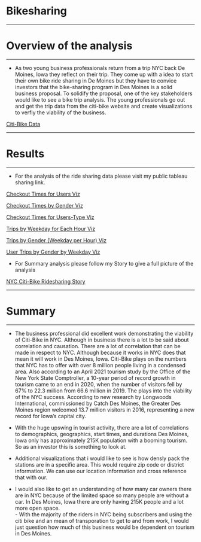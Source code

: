 # **Bikesharing**

---------------------------------

# **Overview of the analysis**

---------------------------------

-  As two young business professionals return from a trip NYC back De Moines, Iowa they reflect on their trip.  They come up with a idea to start their own bike ride sharing in De Moines but they have to convice investors that the bike-sharing program in Des Moines is a solid business proposal.  To solidify the proposal, one of the key stakeholders would like to see a bike trip analysis.  The young professionals go out and get the trip data from the citi-bike website and create visualizations to verfiy the viability of the business.

[Citi-Bike Data](https://s3.amazonaws.com/tripdata/index.html)

---------------------------------

# **Results**

---------------------------------

- For the analysis of the ride sharing data please visit my public tableau sharing link.

[Checkout Times for Users Viz](https://public.tableau.com/views/NYCCiti-BikeRideSharing/CheckoutTimesforAllUsers?:language=en-US&publish=yes&:display_count=n&:origin=viz_share_link)

[Checkout Times by Gender Viz](https://public.tableau.com/views/NYCCiti-BikeRideSharing/CheckoutTimesforUsersbyGender?:language=en-US&publish=yes&:display_count=n&:origin=viz_share_link)

[Checkout Times for Users-Type Viz](https://public.tableau.com/views/NYCCiti-BikeRideSharing/CheckoutTimesforUsertype?:language=en-US&publish=yes&:display_count=n&:origin=viz_share_link)

[Trips by Weekday for Each Hour Viz](https://public.tableau.com/views/NYCCiti-BikeRideSharing/TripsbyWeekdayperHour?:language=en-US&publish=yes&:display_count=n&:origin=viz_share_link)

[Trips by Gender (Weekday per Hour) Viz](https://public.tableau.com/views/NYCCiti-BikeRideSharing/GenderTripsbyWeekdayperHour?:language=en-US&publish=yes&:display_count=n&:origin=viz_share_link)

[User Trips by Gender by Weekday Viz](https://public.tableau.com/views/NYCCiti-BikeRideSharing/Usertype-genderTripbyWeekday?:language=en-US&publish=yes&:display_count=n&:origin=viz_share_link)


- For Summary analysis please follow my Story to give a full picture of the analysis 

[NYC Citi-Bike Ridesharing Story](https://public.tableau.com/app/profile/soren.sprissler/viz/NYCCiti-BikeRideSharing/Story1?publish=yes)

---------------------------------

# **Summary**

---------------------------------

- The business professional did excellent work demonstrating the viability of Citi-Bike in NYC.  Although in business there is a lot to be said about correlation and causation.  There are a lot of correlation that can be made in respect to NYC.  Although because it works in NYC does that mean it will work in Des Moines, Iowa.  Citi-Bike plays on the numbers that NYC has to offer with over 8 million people living in a condensed area.  Also according to an April 2021 tourism study by the Office of the New York State Comptroller, a 10-year period of record growth in tourism came to an end in 2020, when the number of visitors fell by 67% to 22.3 million from 66.6 million in 2019.  The plays into the viability of the NYC success.  According to new research by Longwoods International, commissioned by Catch Des Moines, the Greater Des Moines region welcomed 13.7 million visitors in 2016, representing a new record for Iowa’s capital city.  
-   With the huge upswing in tourist activity, there are a lot of correlations to demographics, geographics, start times, and  durations Des Moines, Iowa only has approximately 215K population with a booming tourism.  So as an investor this is something to look at.  

- Additional visualizations that i would like to see is how densly pack the stations are in a specific area.  This would require zip code or district information.  We can use our location information and cross reference that with our.
- I would also like to get an understanding of how many car owners there are in NYC because of the limited space so many people are without a car. In Des Moines, Iowa  there are only having 215K people and a lot more open space.  
      - With the majority of the riders in NYC being subscribers and using the citi bike and an mean of transporation to get to and from work, I would just question how much of this business would be dependent on tourism in Des Moines.
